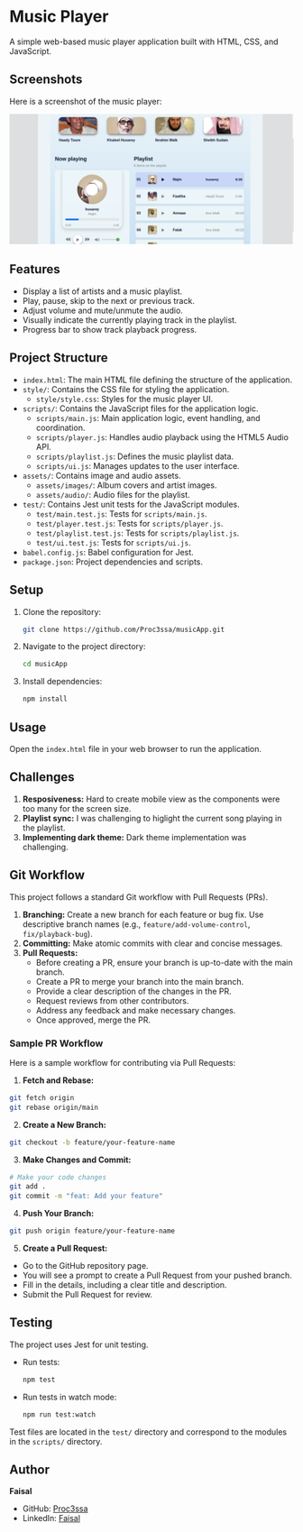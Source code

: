 # Music Player

A simple web-based music player application built with HTML, CSS, and JavaScript.

## Screenshots

Here is a screenshot of the music player:

![Screenshot 1](assets/images/screenshot.png)


## Features

- Display a list of artists and a music playlist.
- Play, pause, skip to the next or previous track.
- Adjust volume and mute/unmute the audio.
- Visually indicate the currently playing track in the playlist.
- Progress bar to show track playback progress.

## Project Structure

- `index.html`: The main HTML file defining the structure of the application.
- `style/`: Contains the CSS file for styling the application.
  - `style/style.css`: Styles for the music player UI.
- `scripts/`: Contains the JavaScript files for the application logic.
  - `scripts/main.js`: Main application logic, event handling, and coordination.
  - `scripts/player.js`: Handles audio playback using the HTML5 Audio API.
  - `scripts/playlist.js`: Defines the music playlist data.
  - `scripts/ui.js`: Manages updates to the user interface.
- `assets/`: Contains image and audio assets.
  - `assets/images/`: Album covers and artist images.
  - `assets/audio/`: Audio files for the playlist.
- `test/`: Contains Jest unit tests for the JavaScript modules.
  - `test/main.test.js`: Tests for `scripts/main.js`.
  - `test/player.test.js`: Tests for `scripts/player.js`.
  - `test/playlist.test.js`: Tests for `scripts/playlist.js`.
  - `test/ui.test.js`: Tests for `scripts/ui.js`.
- `babel.config.js`: Babel configuration for Jest.
- `package.json`: Project dependencies and scripts.

## Setup

1. Clone the repository:
   ```bash
   git clone https://github.com/Proc3ssa/musicApp.git
   ```
2. Navigate to the project directory:
   ```bash
   cd musicApp
   ```
3. Install dependencies:
   ```bash
   npm install
   ```

## Usage

Open the `index.html` file in your web browser to run the application.

## Challenges

1. **Resposiveness:** Hard to create mobile view as the components were too many for the screen size.
2. **Playlist sync:** I was challenging to higlight the current song playing in the playlist.
3. **Implementing dark theme:** Dark theme implementation was challenging.

## Git Workflow

This project follows a standard Git workflow with Pull Requests (PRs).

1. **Branching:** Create a new branch for each feature or bug fix. Use descriptive branch names (e.g., `feature/add-volume-control`, `fix/playback-bug`).
2. **Committing:** Make atomic commits with clear and concise messages.
3. **Pull Requests:**
   - Before creating a PR, ensure your branch is up-to-date with the main branch.
   - Create a PR to merge your branch into the main branch.
   - Provide a clear description of the changes in the PR.
   - Request reviews from other contributors.
   - Address any feedback and make necessary changes.
   - Once approved, merge the PR.

### Sample PR Workflow

Here is a sample workflow for contributing via Pull Requests:

1.  **Fetch and Rebase:**
   ```bash
   git fetch origin
   git rebase origin/main
   ```
2.  **Create a New Branch:**
   ```bash
   git checkout -b feature/your-feature-name
   ```
3.  **Make Changes and Commit:**
   ```bash
   # Make your code changes
   git add .
   git commit -m "feat: Add your feature"
   ```
4.  **Push Your Branch:**
   ```bash
   git push origin feature/your-feature-name
   ```
5.  **Create a Pull Request:**
   - Go to the GitHub repository page.
   - You will see a prompt to create a Pull Request from your pushed branch.
   - Fill in the details, including a clear title and description.
   - Submit the Pull Request for review.

## Testing

The project uses Jest for unit testing.

- Run tests:
  ```bash
  npm test
  ```
- Run tests in watch mode:
  ```bash
  npm run test:watch
  ```

Test files are located in the `test/` directory and correspond to the modules in the `scripts/` directory.


## Author

**Faisal**
- GitHub: [Proc3ssa](https://github.com/proc3ssa)
- LinkedIn: [Faisal](https://www.linkedin.com/in/faisal-a-b91a1a1b5/)

